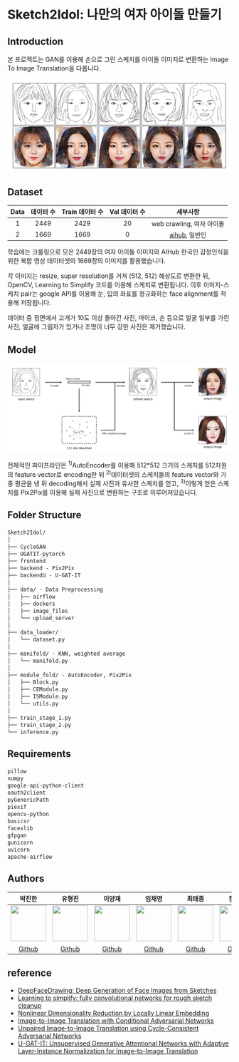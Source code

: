 # Sketch2Idol: 나만의 여자 아이돌 만들기

## Introduction

본 프로젝트는 GAN를 이용해 손으로 그린 스케치를 아이돌 이미지로 변환하는 Image To Image Translation을 다룹니다.

![project_pipeline](https://github.com/boostcampaitech2/final-project-level3-cv-12/blob/main/sample_image/main.png?raw=true)

## Dataset

|Data|데이터 수|Train 데이터 수|Val 데이터 수|세부사항|
|:-:|:-:|:-:|:-:|:-:|
|1|2449|2429|20|web crawling, 여자 아이돌|
|2|1669|1669|0|[aihub](https://aihub.or.kr/aidata/27716), 일반인|

학습에는 크롤링으로 모은 2449장의 여자 아이돌 이미지와 AIHub 한국인 감정인식을 위한 복합 영상 데이터셋의 1669장의 이미지를 활용했습니다.

각 이미지는 resize, super resolution를 거쳐 (512, 512) 해상도로 변환한 뒤, OpenCV, Learning to Simplify 코드를 이용해 스케치로 변환됩니다. 이후 이미지-스케치 pair는 google API를 이용해 눈, 입의 좌표를 정규화하는 face alignment를 적용해 저장됩니다.

데이터 중 정면에서 고개가 10도 이상 돌아간 사진, 마이크, 손 등으로 얼굴 일부를 가린 사진, 얼굴에 그림자가 있거나 조명이 너무 강한 사진은 제거했습니다.

## Model

![project_pipeline](https://github.com/boostcampaitech2/final-project-level3-cv-12/blob/main/sample_image/pipeline.png?raw=true)

전체적인 파이프라인은 <sup>1)</sup>AutoEncoder를 이용해 512*512 크기의 스케치를 512차원의 feature vector로 encoding한 뒤 <sup>2)</sup>데이터셋의 스케치들의 feature vector와 가중 평균을 낸 뒤 decoding해서 실제 사진과 유사한 스케치를 얻고, <sup>3)</sup>이렇게 얻은 스케치를 Pix2Pix를 이용해 실제 사진으로 변환하는 구조로 이루어져있습니다.

## Folder Structure

```
Sketch2Idol/
│
├── CycleGAN
├── UGATIT-pytorch
├── frontend
├── backend - Pix2Pix
├── backendU - U-GAT-IT
│
├── data/ - Data Preprocessing
│   ├── airflow
│   ├── dockers
│   ├── image_files
│   └── upload_server
│
├── data_loader/
│   └── dataset.py
│
├── manifold/ - KNN, weighted average
│   └── manifold.py
│
├── module_fold/ - AutoEncoder, Pix2Pix
│   ├── Block.py
│   ├── CEModule.py
│   ├── ISModule.py
│   └── utils.py
│
├── train_stage_1.py
├── train_stage_2.py
└── inference.py
```

## Requirements

```Data Preprocessing, Model, Frontend, Backend
pillow
numpy
google-api-python-client
oauth2client
pyGenericPath
piexif
opencv-python
basicsr
facexlib
gfpgan
gunicorn 
uvicorn
apache-airflow
```

## Authors

|박진한|유형진|이양재|임채영|최태종|한재현|
|:-:|:-:|:-:|:-:|:-:|:-:|
|<img src='https://avatars.githubusercontent.com/u/77492810?v=4' height=80 width=80px></img>|<img src='https://avatars.githubusercontent.com/u/84146296?v=4' height=80 width=80px></img>|<img src='https://avatars.githubusercontent.com/u/19571027?v=4?raw=true' height=80 width=80px></img>|<img src='https://avatars.githubusercontent.com/u/63492979?v=4' height=80 width=80px></img>|<img src='https://avatars.githubusercontent.com/u/87696070?v=4' height=80 width=80px></img>|<img src='https://avatars.githubusercontent.com/u/53294402?v=4' height=80 width=80px></img>|
|[Github](https://github.com/jinhan814)|[Github](https://github.com/tkdlqh2)|[Github](https://github.com/yayaja11)|[Github](https://github.com/chay116)|[Github](https://github.com/ssail09)|[Github](https://github.com/eric9687)|

## reference

- [DeepFaceDrawing: Deep Generation of Face Images from Sketches](http://geometrylearning.com/paper/DeepFaceDrawing.pdf)
- [Learning to simplify: fully convolutional networks for rough sketch cleanup](http://www.f.waseda.jp/hfs/SimoSerraSIGGRAPH2016.pdf)
- [Nonlinear Dimensionality Reduction by Locally Linear Embedding](https://www.robots.ox.ac.uk/~az/lectures/ml/lle.pdf)
- [Image-to-Image Translation with Conditional Adversarial Networks](https://arxiv.org/abs/1611.07004)
- [Unpaired Image-to-Image Translation using Cycle-Consistent Adversarial Networks](https://arxiv.org/abs/1703.10593)
- [U-GAT-IT: Unsupervised Generative Attentional Networks with Adaptive Layer-Instance Normalization for Image-to-Image Translation](https://arxiv.org/abs/1907.10830)